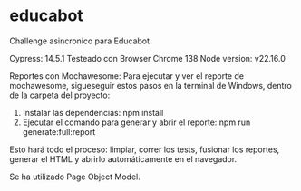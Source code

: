# educabot
Challenge asincronico para Educabot

Cypress: 14.5.1
Testeado con Browser Chrome 138
Node version: v22.16.0 

Reportes con Mochawesome:
Para ejecutar y ver el reporte de mochawesome, sigueseguir estos pasos en la terminal de Windows, dentro de la carpeta del proyecto:

1. Instalar las dependencias:
npm install
2. Ejecutar el comando para generar y abrir el reporte:
npm run generate:full:report

Esto hará todo el proceso: limpiar, correr los tests, fusionar los reportes, generar el HTML y abrirlo automáticamente en el navegador.

Se ha utilizado Page Object Model.


